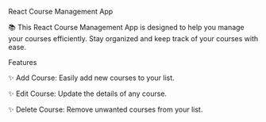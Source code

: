 React Course Management App

📚 This React Course Management App is designed to help you manage your courses efficiently. Stay organized and keep track of your courses with ease.

Features

✨ Add Course: Easily add new courses to your list.

✨ Edit Course: Update the details of any course.

✨ Delete Course: Remove unwanted courses from your list.
